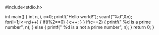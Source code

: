 #include<stdio.h>

int main()
{
    int n, i, c=0;
    printf("Hello world!");
    scanf("%d",&n);
    for(i=1;i<=n;i++)
    {
        if(i%2==0)
        {
           c++;
         }
    }
    if(c==2)
    {
        printf(" %d is a prime number", n);
    }
    else
    {
        printf(" %d is a not a prime number", n);
    }
    return 0;
}
